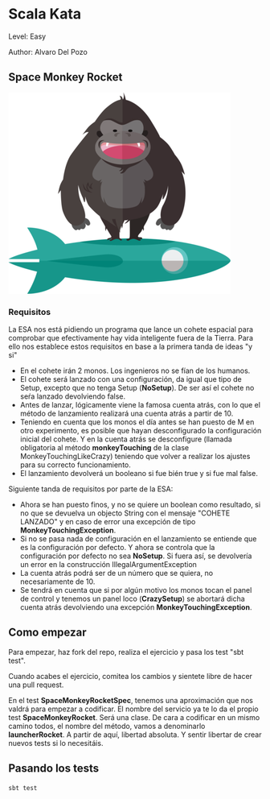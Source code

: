 # Scala Kata

Level: Easy

Author: Alvaro Del Pozo

## Space Monkey Rocket 

![alt text](https://github.com/5u5iu5/monkeyRocketTdd/blob/master/src/images/monkeyrocket.png "Logo")

### Requisitos

La ESA nos está pidiendo un programa que lance un cohete espacial para comprobar que efectivamente hay vida inteligente fuera de la Tierra. 
Para ello nos establece estos requisitos en base a la primera tanda de ideas "y si"

- En el cohete irán 2 monos. Los ingenieros no se fían de los humanos. 
- El cohete será lanzado con una configuración, da igual que tipo de Setup, excepto que no tenga Setup (**NoSetup**). De ser así el cohete no seŕa lanzado devolviendo false.
- Antes de lanzar, lógicamente viene la famosa cuenta atrás, con lo que el método de lanzamiento realizará una cuenta atrás a partir de 10.
- Teniendo en cuenta que los monos el día antes se han puesto de M en otro experimento, es posible que hayan desconfigurado la configuración inicial del cohete.
Y en la cuenta atrás se desconfigure (llamada obligatoria al método **monkeyTouching** de la clase MonkeyTouchingLikeCrazy) teniendo que volver a realizar los ajustes para su correcto funcionamiento.
- El lanzamiento devolverá un booleano si fue bién true y si fue mal false.

Siguiente tanda de requisitos por parte de la ESA:

- Ahora se han puesto finos, y no se quiere un boolean como resultado, si no que se devuelva un objecto String con el mensaje "COHETE LANZADO" y en caso de error una excepción de tipo __MonkeyTouchingException__.
- Si no se pasa nada de configuración en el lanzamiento se entiende que es la configuración por defecto. Y ahora se controla que la configuración por defecto no sea __NoSetup__. Si fuera así, se devolvería un error en la construcción IllegalArgumentException
- La cuenta atrás podrá ser de un número que se quiera, no necesariamente de 10.
- Se tendrá en cuenta que si por algún motivo los monos tocan el panel de control y tenemos un panel loco (__CrazySetup__) se abortará dicha cuenta atrás devolviendo una excepción __MonkeyTouchingException__.


## Como empezar

Para empezar, haz fork del repo, realiza el ejercicio y pasa los test "sbt test". 

Cuando acabes el ejercicio, comitea los cambios y sientete libre de hacer una pull request.

En el test **SpaceMonkeyRocketSpec**, tenemos una aproximación que nos valdrá para empezar a codificar. El nombre del servicio ya te lo da el propio test __SpaceMonkeyRocket__. Será una clase.
De cara a codificar en un mismo camino todos, el nombre del método, vamos a denominarlo **launcherRocket**. A partir de aquí, libertad absoluta. 
Y sentir libertar de crear nuevos tests si lo necesitáis.

## Pasando los tests

```
sbt test
```

